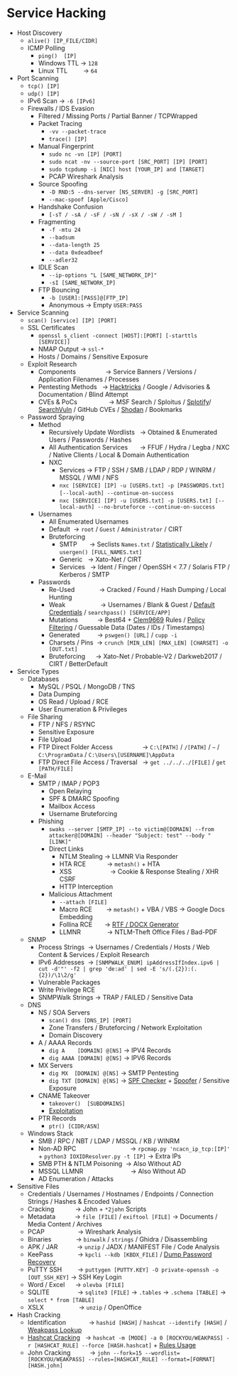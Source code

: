 # Service Hacking
*   Host Discovery
    *   `alive() [IP_FILE/CIDR]`
    *   ICMP Polling
        *   `ping()  [IP]`
        *   Windows TTL → `128`
        *   Linux TTL         → `64`
*   Port Scanning
    *   `tcp() [IP]`
    *   `udp() [IP]`
    *   IPv6 Scan → `-6 [IPv6]`
    *   Firewalls / IDS Evasion
        *   Filtered / Missing Ports / Partial Banner / TCPWrapped
        *   Packet Tracing
            *   `-vv --packet-trace` 
            *   `trace() [IP]`
        *   Manual Fingerprint
            *   `sudo nc -vn [IP] [PORT]`
            *   `sudo ncat -nv --source-port [SRC_PORT] [IP] [PORT]`
            *   `sudo tcpdump -i [NIC] host [YOUR_IP] and [TARGET]`
            *   PCAP Wireshark Analysis
        *   Source Spoofing
            *   `-D RND:5 --dns-server [NS_SERVER] -g [SRC_PORT]`
            *   `--mac-spoof [Apple/Cisco]`
        *   Handshake Confusion
            *   `[-sT / -sA / -sF / -sN / -sX / -sW / -sM ]`
        *   Fragmenting
            *   `-f -mtu 24`
            *   `--badsum` 
            *   `--data-length 25`
            *   `--data 0xdeadbeef`
            *   `--adler32`
        *   IDLE Scan
            *   `--ip-options "L [SAME_NETWORK_IP]"`
            *   `-sI [SAME_NETWORK_IP]`
        *   FTP Bouncing
            *   `-b [USER]:[PASS]@[FTP_IP]`
            *   Anonymous → Empty `USER:PASS`
*   Service Scanning
    *   `scan() [service] [IP] [PORT]`
    *   SSL Certificates
        *   `openssl s_client -connect [HOST]:[PORT] [-starttls [SERVICE]]`
        *   NMAP Output → `ssl-*`
        *   Hosts / Domains / Sensitive Exposure
    *   Exploit Research
        *   Components                 → Service Banners / Versions / Application Filenames / Processes
        *   Pentesting Methods   → [Hacktricks](https://book.hacktricks.xyz/network-services-pentesting/pentesting-web) / Google / Advisories & Documentation / Blind Attempt
        *   CVEs & PoCs                  → MSF Search / Sploitus / [Splotify](https://sploitify.haxx.it/#)/ [SearchVuln](https://search-vulns.com/) / GitHub CVEs / [Shodan](https://exploits.shodan.io/welcome) / Bookmarks
    *   Password Spraying
        *   Method
            *   Recursively Update Wordlists   → Obtained & Enumerated Users / Passwords / Hashes
            *   All Authentication Services       → FFUF / Hydra / Legba / NXC / Native Clients / Local & Domain Authentication
            *   NXC 
                *   Services → FTP / SSH / SMB / LDAP / RDP / WINRM / MSSQL / WMI / NFS
                *   `nxc [SERVICE] [IP] -u [USERS.txt] -p [PASSWORDS.txt] [--local-auth] --continue-on-success`                        
                *   `nxc [SERVICE] [IP] -u [USERS.txt] -p [USERS.txt] [--local-auth] --no-bruteforce --continue-on-success`
        *   Usernames
            *   All Enumerated Usernames
            *   Default  → `root` / `Guest` / `Administrator` / CIRT
            *   Bruteforcing
                *   SMTP       → Seclists `Names.txt` / [Statistically Likely](https://github.com/insidetrust/statistically-likely-usernames) / `usergen() [FULL_NAMES.txt]`
                *   Generic   → Xato-Net / CIRT
                *   Services   → Ident / Finger / OpenSSH < 7.7 / Solaris FTP / Kerberos / SMTP
        *   Passwords
            *   Re-Used              → Cracked / Found / Hash Dumping / Local Hunting
            *   Weak                    → Usernames / Blank & Guest / [Default Credentials](https://book.hacktricks.xyz/generic-methodologies-and-resources/brute-force#default-credentials) / `searchpass() [SERVICE/APP]`
            *   Mutations           → Best64 + [Clem9669](https://github.com/clem9669/hashcat-rule) Rules / [Policy Filtering](https://academy.hackthebox.com/module/57/section/506) / Guessable Data (Dates / IDs / Timestamps)
            *   Generated          → `pswgen() [URL]` / `cupp -i`
            *   Charsets / Pins  → `crunch [MIN_LEN] [MAX_LEN] [CHARSET] -o [OUT.txt]`
            *   Bruteforcing      → Xato-Net / Probable-V2 / Darkweb2017 / CIRT / BetterDefault
*   Service Types
    *   Databases
        *   MySQL / PSQL / MongoDB / TNS
        *   Data Dumping
        *   OS Read / Upload / RCE
        *   User Enumeration & Privileges
    *   File Sharing
        *   FTP / NFS / RSYNC
        *   Sensitive Exposure
        *   File Upload
        *   FTP Direct Folder Access                 → `C:\[PATH]` / `/[PATH]` / `~` / `C:\ProgramData` / `C:\Users\[USERNAME]\AppData` 
        *   FTP Direct File Access / Traversal   → `get ../../../[FILE]` / `get [PATH/FILE]`
    *   E-Mail
        *   SMTP / IMAP / POP3
            *   Open Relaying 
            *   SPF & DMARC Spoofing
            *   Mailbox Access
            *   Username Bruteforcing
        *   Phishing
            *   `swaks --server [SMTP_IP] --to victim@[DOMAIN] --from attacker@[DOMAIN] --header "Subject: test" --body "[LINK]"`
            *   Direct Links
                *   NTLM Stealing → LLMNR Via Responder
                *   HTA RCE            → `metash()` + HTA
                *   XSS                      → Cookie & Response Stealing / XHR CSRF
                *   HTTP Interception
            *   Malicious Attachment
                *   `--attach [FILE]`
                *   Macro RCE        → `metash()` + VBA / VBS → Google Docs Embedding
                *   Follina RCE       → [RTF / DOCX Generator](https://github.com/maxgestic/Follina-Generator)
                *   LLMNR               → NTLM-Theft Office Files / Bad-PDF
    *   SNMP
        *   Process Strings  → Usernames / Credentials / Hosts / Web Content & Services / Exploit Research
        *   IPv6 Addresses  → `[SNMPWALK_ENUM] ipAddressIfIndex.ipv6 | cut -d'"' -f2 | grep 'de:ad' | sed -E 's/(.{2}):(.{2})/\1\2/g'`
        *   Vulnerable Packages
        *   Write Privilege RCE
        *   SNMPWalk Strings → TRAP / FAILED / Sensitive Data
    *   DNS
        *   NS / SOA Servers
            *   `scan() dns [DNS_IP] [PORT]`
            *   Zone Transfers / Bruteforcing / Network Exploitation
            *   Domain Discovery
        *   A / AAAA Records
            *   `dig A    [DOMAIN] @[NS]` → IPV4 Records
            *   `dig AAAA [DOMAIN] @[NS]` → IPV6 Records
        *   MX Servers
            *   `dig MX  [DOMAIN] @[NS]` → SMTP Pentesting
            *   `dig TXT [DOMAIN] @[NS]` → [SPF Checker](https://caniphish.com/free-phishing-tools/email-spoofing-test) + [Spoofer](https://emkei.cz/) / Sensitive Exposure
        *   CNAME Takeover
            *   `takeover()  [SUBDOMAINS]`
            *   [Exploitation](https://github.com/EdOverflow/can-i-take-over-xyz) 
        *   PTR Records
            *   `ptr() [CIDR/ASN]`
    *   Windows Stack
        *   SMB / RPC / NBT / LDAP / MSSQL / KB / WINRM
        *   Non-AD RPC                               → `rpcmap.py 'ncacn_ip_tcp:[IP]'` + `python3 IOXIDResolver.py -t [IP]` → Extra IPs
        *   SMB PTH & NTLM Poisoning  → Also Without AD
        *   MSSQL LLMNR                           → Also Without AD
        *   AD Enumeration / Attacks
*   Sensitive Files
    *   Credentials / Usernames / Hostnames / Endpoints / Connection Strings / Hashes & Encoded Values
    *   Cracking            → John + `*2john` Scripts
    *   Metadata           → `file [FILE]` / `exiftool [FILE]` → Documents / Media Content / Archives
    *   PCAP                   → Wireshark Analysis
    *   Binaries              → `binwalk` / `strings` / Ghidra / Disassembling
    *   APK / JAR           → `unzip` / JADX / MANIFEST File / Code Analysis
    *   KeePass              → `kpcli --kdb [KBDX_FILE]` / [Dump Password Recovery](https://0xdf.gitlab.io/2024/02/10/htb-keeper.html#)
    *   PuTTY SSH         → `puttygen [PUTTY.KEY] -O private-openssh -o [OUT_SSH_KEY]` → SSH Key Login
    *   Word / Excel      → `olevba [FILE]`
    *   SQLITE                → `sqlite3 [FILE]` → `.tables` → `.schema [TABLE]` → `select * from [TABLE]`
    *   XSLX                    → `unzip` / OpenOffice
*   Hash Cracking
    *   Identification             → `hashid [HASH]` / `hashcat --identify [HASH]` / [Weakpass Lookup](https://weakpass.com/tools/lookup)
    *   [Hashcat Cracking](https://github.com/unstable-deadlock/brashendeavours.gitbook.io/blob/master/pentesting-cheatsheets/hashcat-hash-modes.md)   → `hashcat -m [MODE] -a 0 [ROCKYOU/WEAKPASS] -r [HASHCAT_RULE] --force [HASH.hashcat]` + [Rules Usage](https://github.com/NotSoSecure/password_cracking_rules)
    *   John Cracking           → `john --fork=15 --wordlist=[ROCKYOU/WEAKPASS] --rules=[HASHCAT_RULE] --format=[FORMAT] [HASH.john]`